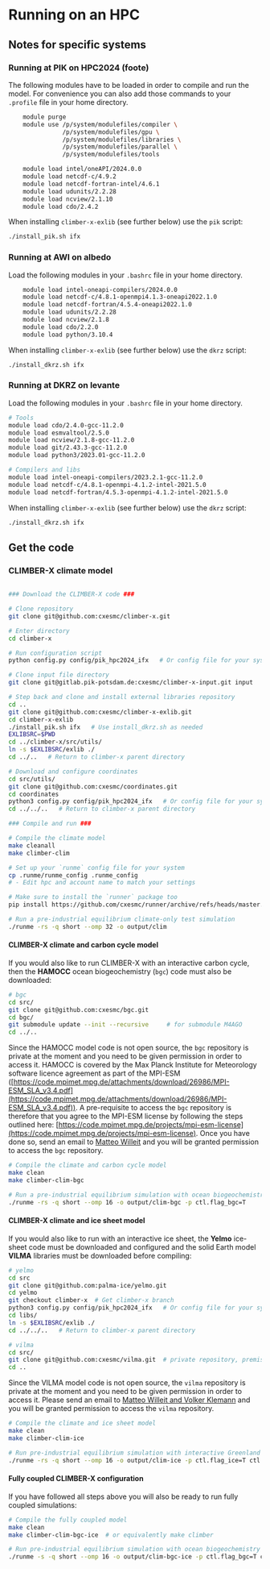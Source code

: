# Running on an HPC

## Notes for specific systems

### Running at PIK on HPC2024 (foote)

The following modules have to be loaded in order to compile and run the model.
For convenience you can also add those commands to your `.profile` file in your home directory.

```bash
    module purge
    module use /p/system/modulefiles/compiler \
               /p/system/modulefiles/gpu \
               /p/system/modulefiles/libraries \
               /p/system/modulefiles/parallel \
               /p/system/modulefiles/tools

    module load intel/oneAPI/2024.0.0
    module load netcdf-c/4.9.2
    module load netcdf-fortran-intel/4.6.1
    module load udunits/2.2.28
    module load ncview/2.1.10
    module load cdo/2.4.2
```

When installing `climber-x-exlib` (see further below) use the `pik` script:

```bash
./install_pik.sh ifx
```

### Running at AWI on albedo

Load the following modules in your `.bashrc` file in your home directory.

```bash
    module load intel-oneapi-compilers/2024.0.0
    module load netcdf-c/4.8.1-openmpi4.1.3-oneapi2022.1.0
    module load netcdf-fortran/4.5.4-oneapi2022.1.0
    module load udunits/2.2.28
    module load ncview/2.1.8
    module load cdo/2.2.0
    module load python/3.10.4
```

When installing `climber-x-exlib` (see further below) use the `dkrz` script:

```bash
./install_dkrz.sh ifx
```

### Running at DKRZ on levante

Load the following modules in your `.bashrc` file in your home directory.

```bash
# Tools
module load cdo/2.4.0-gcc-11.2.0
module load esmvaltool/2.5.0
module load ncview/2.1.8-gcc-11.2.0
module load git/2.43.3-gcc-11.2.0
module load python3/2023.01-gcc-11.2.0

# Compilers and libs
module load intel-oneapi-compilers/2023.2.1-gcc-11.2.0
module load netcdf-c/4.8.1-openmpi-4.1.2-intel-2021.5.0
module load netcdf-fortran/4.5.3-openmpi-4.1.2-intel-2021.5.0
```

When installing `climber-x-exlib` (see further below) use the `dkrz` script:

```bash
./install_dkrz.sh ifx
```

## Get the code

### CLIMBER-X climate model

```bash

### Download the CLIMBER-X code ###

# Clone repository
git clone git@github.com:cxesmc/climber-x.git

# Enter directory 
cd climber-x

# Run configuration script
python config.py config/pik_hpc2024_ifx   # Or config file for your system

# Clone input file directory
git clone git@gitlab.pik-potsdam.de:cxesmc/climber-x-input.git input

# Step back and clone and install external libraries repository
cd ..
git clone git@github.com:cxesmc/climber-x-exlib.git
cd climber-x-exlib
./install_pik.sh ifx   # Use install_dkrz.sh as needed
EXLIBSRC=$PWD
cd ../climber-x/src/utils/
ln -s $EXLIBSRC/exlib ./
cd ../..   # Return to climber-x parent directory

# Download and configure coordinates
cd src/utils/
git clone git@github.com:cxesmc/coordinates.git
cd coordinates
python3 config.py config/pik_hpc2024_ifx   # Or config file for your system
cd ../../..   # Return to climber-x parent directory

### Compile and run ###

# Compile the climate model 
make cleanall
make climber-clim

# Set up your `runme` config file for your system
cp .runme/runme_config .runme_config
# - Edit hpc and account name to match your settings

# Make sure to install the `runner` package too
pip install https://github.com/cxesmc/runner/archive/refs/heads/master.zip

# Run a pre-industrial equilibrium climate-only test simulation
./runme -rs -q short --omp 32 -o output/clim
```

#### CLIMBER-X climate and carbon cycle model

If you would also like to run CLIMBER-X with an interactive carbon cycle, then the **HAMOCC**
ocean biogeochemistry (`bgc`) code must also be downloaded:

```bash
# bgc
cd src/
git clone git@github.com:cxesmc/bgc.git
cd bgc/
git submodule update --init --recursive     # for submodule M4AGO 
cd ../..
```

Since the HAMOCC model code is not open source, the `bgc` repository is private at the moment and 
you need to be given permission in order to access it. HAMOCC is covered by the Max Planck Institute for
Meteorology software licence agreement as part of the MPI-ESM ([https://code.mpimet.mpg.de/attachments/download/26986/MPI-ESM_SLA_v3.4.pdf](https://code.mpimet.mpg.de/attachments/download/26986/MPI-ESM_SLA_v3.4.pdf)).
A pre-requisite to access the `bgc` repository is therefore that you agree to the MPI-ESM license
by following the steps outlined here: [https://code.mpimet.mpg.de/projects/mpi-esm-license](https://code.mpimet.mpg.de/projects/mpi-esm-license).
Once you have done so, send an email to [Matteo Willeit](mailto:matteo.willeit@gmail.com?subject=[GitHub]%20bgc%20source%20code) and you will be granted permission to access the `bgc` repository. 

```bash
# Compile the climate and carbon cycle model 
make clean
make climber-clim-bgc

# Run a pre-industrial equilibrium simulation with ocean biogeochemistry
./runme -rs -q short --omp 16 -o output/clim-bgc -p ctl.flag_bgc=T
```

#### CLIMBER-X climate and ice sheet model

If you would also like to run with an interactive ice sheet, the **Yelmo** ice-sheet code 
must be downloaded and configured and the solid Earth model **VILMA** libraries must be 
downloaded before compiling:

```bash
# yelmo
cd src
git clone git@github.com:palma-ice/yelmo.git
cd yelmo
git checkout climber-x  # Get climber-x branch
python3 config.py config/pik_hpc2024_ifx   # Or config file for your system
cd libs/ 
ln -s $EXLIBSRC/exlib ./
cd ../../..   # Return to climber-x parent directory

# vilma
cd src/
git clone git@github.com:cxesmc/vilma.git  # private repository, premission needed
cd ..
```
Since the VILMA model code is not open source, the `vilma` repository is private at the moment and you need to be given permission in order to access it. Please send an email to [Matteo Willeit and Volker Klemann](mailto:matteo.willeit@gmail.com,volkerk@gfz-potsdam.de?subject=[GitHub]%20VILMA%20access) and you will be granted permission to access the `vilma` repository.

```bash
# Compile the climate and ice sheet model
make clean
make climber-clim-ice

# Run pre-industrial equilibrium simulation with interactive Greenland ice sheet
./runme -rs -q short --omp 16 -o output/clim-ice -p ctl.flag_ice=T ctl.flag_geo=T ctl.flag_smb=T ctl.flag_imo=T ctl.ice_model_name=yelmo ctl.ice_domain_name=GRL-16KM
```

#### Fully coupled CLIMBER-X configuration

If you have followed all steps above you will also be ready to run fully coupled simulations:

```bash
# Compile the fully coupled model
make clean
make climber-clim-bgc-ice  # or equivalently make climber

# Run pre-industrial equilibrium simulation with ocean biogeochemistry and interactive Greenland ice sheet
./runme -s -q short --omp 16 -o output/clim-bgc-ice -p ctl.flag_bgc=T ctl.flag_ice=T ctl.flag_geo=T ctl.flag_smb=T ctl.flag_imo=T ctl.ice_model_name=yelmo ctl.ice_domain_name=GRL-16KM
```
